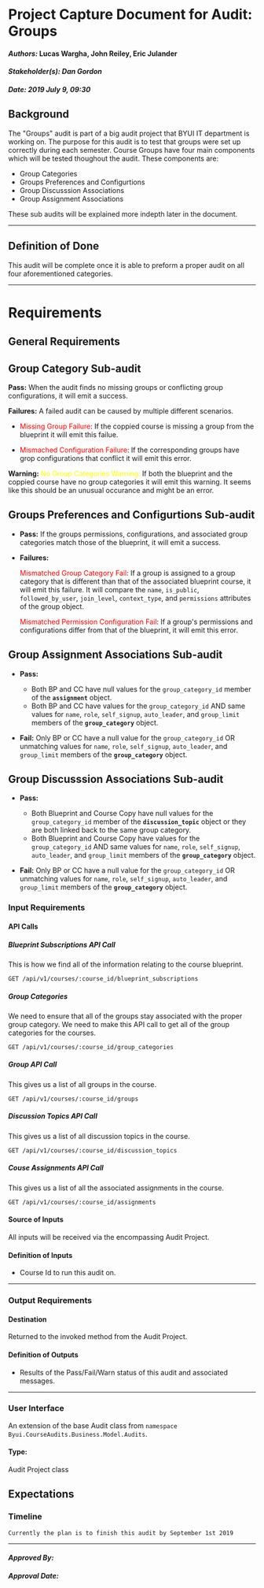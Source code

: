 # Project Capture Document for Audit: Groups 
#### *Authors:* Lucas Wargha, John Reiley, Eric Julander
#### *Stakeholder(s): Dan Gordon*
#### *Date: 2019 July 9, 09:30*

## Background

 The "Groups" audit is part of a big audit project that BYUI IT department is working on. The purpose for this audit is to test that groups were set up correctly during each semester. Course Groups have four main components which will be tested thoughout the audit. 
 These components are:
 - Group Categories
 - Groups Preferences and Configurtions
 - Group Discusssion Associations
 - Group Assignment Associations

 These sub audits will be explained more indepth later in the document. 

-----

## Definition of Done

   This audit will be complete once it is able to preform a proper audit on all four aforementioned categories.

-----

# Requirements

## General Requirements

## Group Category Sub-audit
**Pass:**
When the audit finds no missing groups or conflicting group configurations, it will emit a success.

**Failures:**
A failed audit can be caused by multiple different scenarios.
<!--
    
-->
- <span style="color:red"> Missing Group Failure</span>: If the coppied course is missing a group from the blueprint it will emit this failue.

- <span style="color:red"> Mismached Configuration Failure</span>: If the corresponding groups have grop configurations that conflict it will emit this error.


**Warning:**
<span style="color:yellow">No Group Categories Warning:</span> If both the blueprint and the coppied course have no group categories it will emit this warning. It seems like this should be an unusual occurance and might be an error. 

## Groups Preferences and Configurtions Sub-audit
- **Pass:** If the groups permissions, configurations, and associated group categories match those of the blueprint, it will emit a success.
- **Failures:**

    <span style="color:red"> Mismatched Group Category Fail</span>: If a group is assigned to a group category that is different than that of the associated blueprint course, it will emit this failure. It will compare the `name`, `is_public`, `followed_by_user`, `join_level`, `context_type`, and `permissions` attributes of the group object.

    <span style="color:red"> Mismatched Permission Configuration Fail</span>: If a group's permissions and configurations differ from that of the blueprint, it will emit this error. 
## Group Assignment Associations Sub-audit
- **Pass:**
    - Both BP and CC have null values for the `group_category_id` member of the **`assignment`** object.  
    - Both BP and CC have values for the `group_category_id` AND same values for `name`, `role`, `self_signup`, `auto_leader`, and `group_limit` members of the **`group_category`** object. 

- **Fail:** Only BP or CC have a null value for the `group_category_id` OR unmatching values for `name`, `role`, `self_signup`, `auto_leader`, and `group_limit` members of the **`group_category`** object.  


## Group Discusssion Associations Sub-audit
- **Pass:**
    - Both Blueprint and Course Copy have null values for the `group_category_id` member of the **`discussion_topic`** object or they are both linked back to the same group category.  
    - Both Blueprint and Course Copy have values for the `group_category_id` AND same values for `name`, `role`, `self_signup`, `auto_leader`, and `group_limit` members of the **`group_category`** object. 

- **Fail:** Only BP or CC have a null value for the `group_category_id` OR unmatching values for `name`, `role`, `self_signup`, `auto_leader`, and `group_limit` members of the **`group_category`** object.



### Input Requirements
#### API Calls
##### Blueprint Subscriptions API Call
This is how we find all of the information relating to the course blueprint.

    GET /api/v1/courses/:course_id/blueprint_subscriptions

##### Group Categories
We need to ensure that all of the groups stay associated with the proper group category. We need to make this API call to get all of the group categories for the courses.

    GET /api/v1/courses/:course_id/group_categories

##### Group API Call
This gives us a list of all groups in the course.

    GET /api/v1/courses/:course_id/groups

##### Discussion Topics API Call
This gives us a list of all discussion topics in the course.

    GET /api/v1/courses/:course_id/discussion_topics

##### Couse Assignments API Call
This gives us a list of all the associated assignments in the course.

    GET /api/v1/courses/:course_id/assignments


<!-- {
  "name","is_public","followed_by_user","join_level","context_type","permissions"
} -->
#### Source of Inputs
All inputs will be received via the encompassing Audit Project.

#### Definition of Inputs
<!-- TBD: do not fill out just yet -->
- Course Id to run this audit on.
---

### Output Requirements
#### Destination
Returned to the invoked method from the Audit Project.

#### Definition of Outputs
<!-- TBD: do not fill out just yet -->
- Results of the Pass/Fail/Warn status of this audit and associated messages.
---

### User Interface
An extension of the base Audit class from `namespace Byui.CourseAudits.Business.Model.Audits`.
#### Type:
Audit Project class

<!-- -----

## Questions/Concerns

    Against what are we testing the groups? What properties should we be checking when checking groups and what defines a warn/pass/error in this audit? 
    -Properties that would be evalulated in this audit.
    1)name
    2)max_membership
    3)join_level
    4)is_public
    5)description
    6)member_count
    7)context type ?
    8)leader == NULL
    9)concluded == false
----- -->

## Expectations
### Timeline
<!-- What is the deadline? 2019 Sep 1? -->
<!-- What priority is this audit? -->

    Currently the plan is to finish this audit by September 1st 2019
-----

#### *Approved By:* 
#### *Approval Date:*
